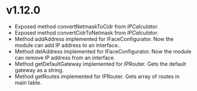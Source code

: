 # v1.12.0
- Exposed method convertNetmaskToCidr from *IPCalculator*.
- Exposed method convertCidrToNetmask from *IPCalculator*.
- Method addAddress implemented for IFaceConfigurator. Now the module can add IP address to an interface..
- Method delAddress implemented for IFaceConfigurator. Now the module can remove IP address from an interface.
- Method getDefaultGateway implemented for IPRouter. Gets the default gateway as a string.
- Method getRoutes implemented for IPRouter. Gets array of routes in main table.